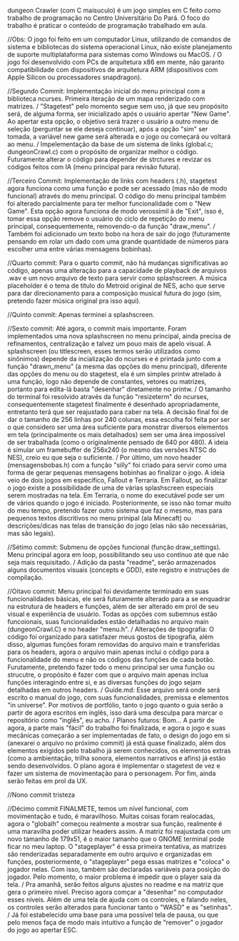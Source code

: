 dungeon Crawler (com C maísuculo) é um jogo simples em C feito como trabalho de programação no Centro Universitário Do Pará. O foco do trabalho é praticar o conteúdo de programação trabalhado em aula.

//Obs: O jogo foi feito em um computador Linux, utilizando de comandos de sistema e bibliotecas do sistema operacional Linux, não existe planejamento de suporte multiplataforma para sistemas como Windows ou MacOS.
/
O jogo foi desenvolvido com PCs de arquitetura x86 em mente, não garanto compatibilidade com dispositivos de arquitetura ARM (dispositivos com Apple Silicon ou processadores snapdragon).

//Segundo Commit:
Implementação inicial do menu principal com a biblioteca ncurses. Primeira iteração de um mapa renderizado com matrizes.
/
"Stagetest" pelo momento segue sem uso, já que seu propósito será, de alguma forma, ser inicializado após o usuário apertar "New Game". Ao apertar esta opção, o objetivo será trazer o usuário a outro menu de seleção (perguntar se ele deseja continuar), após a opção "sim" ser tomada, a variável new game será alterada e o jogo ou começará ou voltará ao menu.
/
Impelementação da base de um sistema de links (global.c; dungeonCrawl.c) com o propósito de organizar melhor o código. Futuramente alterar o código para depender de strctures e revizar os códigos feitos com IA (menu principal para revisão futura).


//Terceiro Commit:
Implementação de links com headers (.h), stagetest agora funciona como uma função e pode ser acessado (mas não de modo funcional) através do menu principal. O código do menu principal também foi alterado parcialmente para ter melhor funcionalidade com o "New Game". Esta opção agora funciona de modo verossímil à de "Exit", isso é, tomar essa opção remove o usuário do ciclo de repetição do menu principal, consequentemente, removendo-o da função "draw_menu".
/
Também foi adicionado um texto bobo na hora de sair do jogo (futuramente pensando em rolar um dado com uma grande quantidade de números para escolher uma entre várias mensagens bobinhas).

//Quarto commit:
Para o quarto commit, não há mudanças significativas ao código, apenas uma alteração para a capacidade de playback de arquivos .wav e um novo arquivo de texto para servir como splashscreen. A música placeholder é o tema de título do Metroid original de NES, acho que serve para dar direcionamento para a composição musical futura do jogo (sim, pretendo fazer música original pra isso aqui).

//Quinto commit:
Apenas terminei a splashscreen.

//Sexto commit:
Até agora, o commit mais importante. Foram implementados uma nova splashscreen no menu principal, ainda precisa de refinamentos, centralização e talvez um pouo mais de apelo visual. A splashscreen (ou titlescreen, esses termos serão utilizados como sinônimos) depende da incialização do ncurses e é printada junto com a função "drawn_menu" (a mesma das opções do menu principal), diferente das opções do menu ou do stagetest, ela é um simples printw atrelado à uma função, logo não depende de constantes, vetores ou matrizes, portanto para edita-lá basta "desenhar" diretamente no printw.
/
O tamanho do terminal foi resolvido através da função "resizeterm" do ncurses, consequentemente stagetest finalmente é desenhado apropriadamente, entretanto terá que ser reajustado para caber na tela. A decisão final foi de dar o tamanho de 256 linhas por 240 colunas, essa escolha foi feita por ser o que considero ser uma área suficiente para monstrar diversos elementos em tela (principalmente os mais detalhados) sem ser uma área impossível de ser trabalhada (como o originalmente pensado de 640 por 480). A ideia é simular um framebuffer de 256x240 (o mesmo das versões NTSC do NES), creio eu que seja o suficiente.
/
Por último, um novo header (mensagensbobas.h) com a função "silly" foi criado para servir como uma forma de gerar pequenas mensagens bobinhas ao finalizar o jogo. A ideia veio de dois jogos em específico, Fallout e Terraria. Em Fallout, ao finalizar o jogo existe a possibilidade de uma de várias splashscreen especiais serem mostradas na tela. Em Terraria, o nome do executável pode ser um de vários quando o jogo é iniciado. Posteriormente, se isso não tomar muito do meu tempo, pretendo fazer outro sistema que faz o mesmo, mas para pequenos textos discritivos no menu prinipal (ala Minecaft) ou descrições/dicas nas telas de transição do jogo (elas não são necessárias, mas são legais).

//Sétimo commit:
Submenu de opções funcional (função draw_settings). Menu principal agora em loop, possibilitando seu uso contínuo até que não seja mais requisitado. 
/
Adição da pasta "readme", serão armazenados alguns documentos visuais (concepts e GDD), este registro e instruções de compilação.

//Oitavo commit:
Menu principal foi devidamente terminado em suas funcionalidades básicas, ele será futuramente alterado para a se enquadrar na estrutura de headers e funções, além de ser alterado em prol de seu visual e experiência de usuário. Todas as opções com subemnus estão funcoionais, suas funcionalidades estão detalhadas no arquivo main (dungeonCrawl.C) e no header "menu.h".
/
Alterações de tipografia: O código foi organizado para satisfazer meus gostos de tipografia, além disso, algumas funções foram removidas do arquivo main e transferidas para os headers, agora o arquivo main apenas inclui o código para a funcionalidade do menu e não os códigos das funções de cada botão. Furutamente, pretendo fazer todo o menu principal ser uma função ou strucutre, o propósito é fazer com que o arquivo main apenas inclua funções interagindo entre si, e as diversas funções do jogo sejam detalhadas em outros headers.
/
Guide.md: Esse arquivo será onde será escrito o manual do jogo, com suas funcionalidades, premissa e elementos "in universe". Por motivos de portfólio, tanto o jogo quanto o guia serão a partir de agora escritos em inglês, isso dará uma desculpa para marcar o repositório como "inglês", eu acho.
/
Planos futuros: Bom... A partir de agora, a parte mais "fácil" do trabalho foi finalizada, e agora o jogo e suas mecânicas começarão a ser implementadas de fato, o design do jogo em si (anexarei o arquivo no próximo commit) já está quase finalizado, além dos elementos exigidos pelo trabalho já serem conhecidos, os elementos extras (como a ambientação, trilha sonora, elementos narrativos e afins) já estão sendo desenvolvidos. O plano agora é implementar o stagetest de vez e fazer um sistema de movimentação para o personagem. Por fim, ainda serão feitas em prol da UX.

//Nono commit
tristeza

//Décimo commit
FINALMETE, temos um nível funcional, com movimentação e tudo, é maravilhoso. Muitas coisas foram realocadas, agora o "globalh" começou realmente a mostrar sua função, realmente é uma maravilha poder utilizar headers assim. A matriz foi reajustada com um novo tamanho de 179x51, é o maior tamanho que o GNOME terminal pode ficar no meu laptop. O "stageplayer" é essa primeira tentativa, as matrizes são renderizadas separadamente em outro arquivo e organizadas em funções, posteriormente, o "stageplayer" pega essas matrizes e "coloca" o jogador nelas. Com isso, também são declaradas variáveis para posição do jogador. Pelo momento, o maior problema é impedir que o player saia da tela.
/
Pra amanhã, serão feitos alguns ajustes no readme e na matriz que gera o primeiro nível. Preciso agora comçar a "desenhar" no computador esses níveis. Além de uma tela de ajuda com os controles, e falando neles, os controles serão alterados para funcionar tanto o "WASD" e as "setinhas".
/
Já foi estabelecido uma base para uma possível tela de pausa, ou que pelo menos faça de modo mais intuitivo a função de "remover" o jogador do jogo ao apertar ESC.
